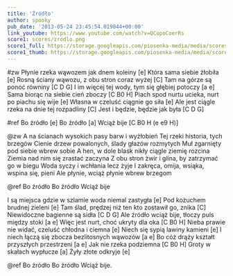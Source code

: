 ```yaml
---
title: 'Źródło'
author: spooky
pub_date: '2013-05-24 23:45:54.019844+00:00'
link_youtube: https://www.youtube.com/watch?v=QCopoCoerRs
score1: scores/zrodlo.png
score1_full: https://storage.googleapis.com/piosenka-media/media/scores/zrodlo.png
score1_thumb: https://storage.googleapis.com/piosenka-media/media/scores/zrodlo.png.180x0_q85_upscale.jpg
---
```


#zw
Płynie rzeka wąwozem jak dnem koleiny [e]
Która sama siebie żłobiła [e]
Rosną ściany wąwozu, z obu stron coraz wyżej [C]
Tam na górze są ponoć równiny [C D G]
I im więcej tej wody, tym się głębiej potoczy [a e]
Sama biorąc na siebie cień zboczy [C B0 H]
Piach spod nurtu ucieka, nurt po piachu się wije [e]
Własna w czeluść ciągnie go siła [e]
Ale jest ciągle rzeka na dnie tej rozpadliny [C]
Jest i będzie, będzie jak była [C D G]

#ref
Bo źródło [e]
Bo źródło [a]
Wciąż bije [C B0 H (e e9 H)]

@zw
A na ścianach wysokich pasy barw i wyżłobień
Tej rzeki historia, tych brzegów
Cienie drzew powalonych, ślady głazów rozmytych
Muł zgarnięty pod siebie wbrew sobie
A hen, w dole blask nikły ciągle ziemię rozcina
Ziemia nad nim się zrastać zaczyna
Z obu stron żwir i glina, by zatrzymać go w biegu
Woda syczy i wchłania lecz żyje
I zakręca, omija, wsiąka, wspina się, pieni
Ale płynie, wciąż płynie wbrew brzegom 

@ref
Bo źródło
Bo źródło
Wciąż bije

I są miejsca gdzie w szlamie woda niemal zastygła [e]
Pod kożuchem brudnej zieleni [e]
Tam ślad, prędzej niż ten kto zostawił go, znika [C]
Niewidoczne bagienne są sidła [C D G]
Ale źródło wciąż bije, tłoczy puls między stoki [a e]
Więc jest nurt, choć ukryty dla oka [C B0 H]
Nieba prawie nie widać, czeluść chłodna i ciemna [e]
Niech się sypią lawiny kamieni [e]
I niech łączą się zbocza bezlitosnych wąwozów [a e]
Bo cóż drąży kształt przyszłych przestrzeni [a e]
Jak nie rzeka podziemna [C B0 H]
Groty w skałach wypłucze [a]
Żyły złote odkryje [e]

@ref
Bo źródło
Bo źródło
Wciąż bije.